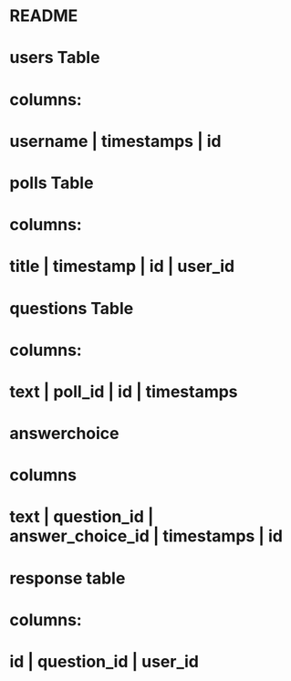 # README

# users Table
# columns:
# username | timestamps | id

# polls Table
# columns:
# title | timestamp | id | user_id


# questions Table
# columns:
# text | poll_id | id | timestamps

# answerchoice
# columns
# text | question_id | answer_choice_id | timestamps | id

# response table 
# columns:
# id | question_id | user_id